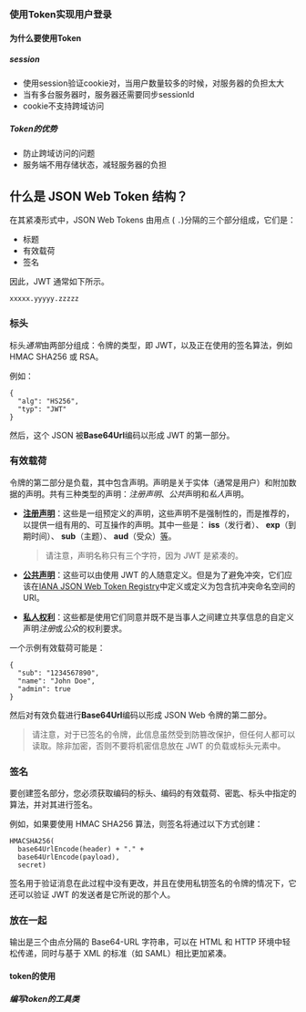 ### 使用Token实现用户登录

#### 为什么要使用Token

##### session

- 使用session验证cookie对，当用户数量较多的时候，对服务器的负担太大
- 当有多台服务器时，服务器还需要同步sessionId
- cookie不支持跨域访问

##### Token的优势

- 防止跨域访问的问题
- 服务端不用存储状态，减轻服务器的负担

## 什么是 JSON Web Token 结构？

在其紧凑形式中，JSON Web Tokens 由用点 ( `.`)分隔的三个部分组成，它们是：

- 标题
- 有效载荷
- 签名

因此，JWT 通常如下所示。

```
xxxxx.yyyyy.zzzzz
```

### 标头

标头*通常*由两部分组成：令牌的类型，即 JWT，以及正在使用的签名算法，例如 HMAC SHA256 或 RSA。

例如：

```
{
  "alg": "HS256",
  "typ": "JWT"
}
```

然后，这个 JSON 被**Base64Url**编码以形成 JWT 的第一部分。

### 有效载荷

令牌的第二部分是负载，其中包含声明。声明是关于实体（通常是用户）和附加数据的声明。共有三种类型的声明：*注册声明*、*公共*声明和*私人*声明。

- [**注册声明**](https://tools.ietf.org/html/rfc7519#section-4.1)：这些是一组预定义的声明，这些声明不是强制性的，而是推荐的，以提供一组有用的、可互操作的声明。其中一些是： **iss**（发行者）、 **exp**（到期时间）、 **sub**（主题）、 **aud**（受众）[等](https://tools.ietf.org/html/rfc7519#section-4.1)。

  > 请注意，声明名称只有三个字符，因为 JWT 是紧凑的。

- [**公共声明**](https://tools.ietf.org/html/rfc7519#section-4.2)：这些可以由使用 JWT 的人随意定义。但是为了避免冲突，它们应该在[IANA JSON Web Token Registry](https://www.iana.org/assignments/jwt/jwt.xhtml)中定义或定义为包含抗冲突命名空间的 URI。

- [**私人权利**](https://tools.ietf.org/html/rfc7519#section-4.3)：这些都是使用它们同意并既不是当事人之间建立共享信息的自定义声明*注册*或*公众*的权利要求。

一个示例有效载荷可能是：

```
{
  "sub": "1234567890",
  "name": "John Doe",
  "admin": true
}
```

然后对有效负载进行**Base64Url**编码以形成 JSON Web 令牌的第二部分。

> 请注意，对于已签名的令牌，此信息虽然受到防篡改保护，但任何人都可以读取。除非加密，否则不要将机密信息放在 JWT 的负载或标头元素中。

### 签名

要创建签名部分，您必须获取编码的标头、编码的有效载荷、密匙、标头中指定的算法，并对其进行签名。

例如，如果要使用 HMAC SHA256 算法，则签名将通过以下方式创建：

```
HMACSHA256(
  base64UrlEncode(header) + "." +
  base64UrlEncode(payload),
  secret)
```

签名用于验证消息在此过程中没有更改，并且在使用私钥签名的令牌的情况下，它还可以验证 JWT 的发送者是它所说的那个人。

### 放在一起

输出是三个由点分隔的 Base64-URL 字符串，可以在 HTML 和 HTTP 环境中轻松传递，同时与基于 XML 的标准（如 SAML）相比更加紧凑。





#### token的使用

##### 编写token的工具类

